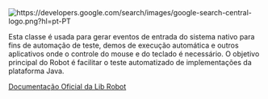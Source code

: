 <img alt="https://developers.google.com/search/images/google-search-central-logo.png?hl=pt-PT">

Esta classe é usada para gerar eventos de entrada do sistema nativo para fins de automação de teste, demos de execução automática e outros aplicativos onde o controle do mouse e do teclado é necessário. O objetivo principal do Robot é facilitar o teste automatizado de implementações da plataforma Java.

[Documentação Oficial da Lib Robot](https://docs.oracle.com/javase/7/docs/api/java/awt/Robot.html)
